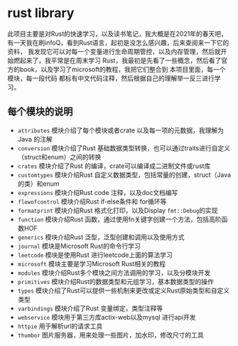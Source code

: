 # rust library

此项目主要是对Rust的快速学习，以及读书笔记，我大概是在2021年的春天吧，
有一天我在刷infoQ，看到Rust语言，起初是没怎么感兴趣，后来查阅来一下它的资料，
我发现它可以对每一个变量进行生命周期管控，以及内存管理，然后就开始燃起来了，我平常是在周末学习
Rust，我最初是先看了一些概念，然后看了官方的book，以及学习了microsoft的教程，我把它们整合到
本项目里面，每一个模块，每一段代码 都标有中文代码注释，然后根据自己的理解举一反三进行学习。

## 每个模块的说明

* `attributes` 模块介绍了每个模块或者crate 以及每一项的元数据，我理解为Java 的注解
* `conversion` 模块介绍了Rust 基础数据类型转换，也可以通过traits进行自定义（struct和enum）之间的转换
* `crates` 模块介绍了Rust 的编译，crate可以编译成二进制文件或rust库
* `customtypes` 模块介绍Rust 自定义数据类型，包括常量的创建，struct（Java的类）和enum
* `expressions` 模块介绍Rust code 注释，以及doc文档编写
* `flowofcontrol` 模块介绍Rust if-else条件和 for循环等
* `formatprint` 模块介绍Rust 格式化打印，以及Display `fmt::Debug`的实现
* `function` 模块介绍Rust 函数，通过使用fn关键字创建一个方法，包括高阶函数HOF
* `generics` 模块介绍Rust 泛型，泛型创建和调用以及使用方式
* `journal` 模块是Microsoft Rust的命令行学习
* `leetcode` 模块是使用Rust 进行leetcode上面的算法学习
* `microsoft` 模块主要是学习Microsoft Rust相关的教程
* `modules` 模块介绍Rust多个模块之间方法调用的学习，以及分模块开发
* `primitives` 模块介绍Rust的数据类型和元组学习，基本数据类型的操作
* `types` 模块介绍了Rust可以提供一些机制来更改或定义Rust原始类型和自定义类型
* `varbindings` 模块介绍了Rust 变量绑定，类型注释等
* `webservice` 模块用于第三方库actix-web以及mysql 进行api开发
* `httpie` 用于解析url的请求工具
* `thumbor` 图片服务器，用来处理一些图片，加水印，修改尺寸的工具
